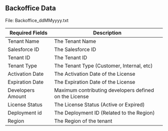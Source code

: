 
## Backoffice Data

File: Backoffice_ddMMyyyy.txt

| Required Fields   | Description                                                      |
| ----------------- | ---------------------------------------------------------------- |
| Tenant Name       | The Tenant Name                                                  |
| Salesforce ID     | The Salesforce ID                                                |
| Tenant ID         | The Tenant ID                                                    |
| Tenant Type       | The Tenant Type (Customer, Internal, etc)                        |
| Activation Date   | The Activation Date of the License                               |
| Expiration Date   | The Expiration Date of the License                               |
| Developers Amount | Maximum contributing developers defined on the License           |
| License Status    | The License Status (Active or Expired)                           |
| Deployment id     | The Deployment ID (Related to the Region)                        |
| Region            | The Region of the tenant                                         |
